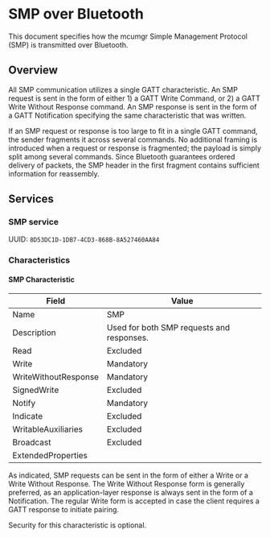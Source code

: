 # SMP over Bluetooth

This document specifies how the mcumgr Simple Management Protocol (SMP) is
transmitted over Bluetooth.

## Overview

All SMP communication utilizes a single GATT characteristic.  An SMP request is
sent in the form of either 1) a GATT Write Command, or 2) a GATT Write Without
Response command.  An SMP response is sent in the form of a GATT Notification
specifying the same characteristic that was written.

If an SMP request or response is too large to fit in a single GATT command, the
sender fragments it across several commands.  No additional framing is
introduced when a request or response is fragmented; the payload is simply
split among several commands.  Since Bluetooth guarantees ordered delivery of
packets, the SMP header in the first fragment contains sufficient information
for reassembly.

## Services

### SMP service

UUID: `8D53DC1D-1DB7-4CD3-868B-8A527460AA84`

### Characteristics

#### SMP Characteristic

| Field | Value                                                             |
| ----- | ----------------------------------------------------------------- |
| Name                  | SMP                                               |
| Description           | Used for both SMP requests and responses.         |
| Read                  | Excluded                                          |
| Write                 | Mandatory                                         |
| WriteWithoutResponse  | Mandatory                                         |
| SignedWrite           | Excluded                                          |
| Notify                | Mandatory                                         |
| Indicate              | Excluded                                          |
| WritableAuxiliaries   | Excluded                                          |
| Broadcast             | Excluded                                          |
| ExtendedProperties    |                                                   |

As indicated, SMP requests can be sent in the form of either a Write or a Write
Without Response.  The Write Without Response form is generally preferred, as
an application-layer response is always sent in the form of a Notification.
The regular Write form is accepted in case the client requires a GATT response
to initiate pairing.

Security for this characteristic is optional.

